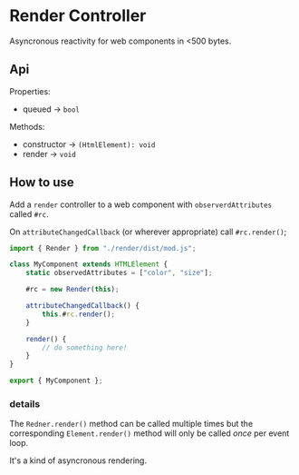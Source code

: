 # Render Controller

Asyncronous reactivity for web components in <500 bytes.

## Api

Properties:

- queued -> `bool`

Methods:

- constructor -> `(HtmlElement): void`
- render -> `void`

## How to use

Add a `render` controller to a web component with `observerdAttributes` called `#rc`.

On `attributeChangedCallback` (or wherever appropriate) call `#rc.render()`;

```js
import { Render } from "./render/dist/mod.js";

class MyComponent extends HTMLElement {
	static observedAttributes = ["color", "size"];

	#rc = new Render(this);

	attributeChangedCallback() {
		this.#rc.render();
	}

	render() {
		// do something here!
	}
}

export { MyComponent };
```

### details

The `Redner.render()` method can be called multiple times but the corresponding `Element.render()` method will only be called _once_ per event loop.

It's a kind of asyncronous rendering.
